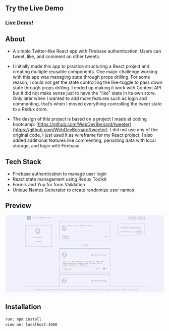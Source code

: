 ## Try the Live Demo

### [Live Demo!](https://twitterreact.vercel.app/)

## About
- A simple Twitter-like React app with Firebase authentication. Users can tweet, like, and comment on other tweets. 

- I initially made this app to practice structuring a React project and creating multiple reusable components.  One major challenge working with this app was managing state through props drilling.  For some reason, I could not get the state controlling the like-toggle to pass down state through props drilling.  I ended up making it work with Context API but it did not make sense just to have the "like" state in its own store.  Only later when I wanted to add more features such as login and commenting, that’s when I moved everything controlling the tweet state to a Redux store. 

- The design of this project is based on a project I made at coding bootcamp: [https://github.com/WebDevBernard/tweeter](https://github.com/WebDevBernard/tweeter).  I did not use any of the original code, I just used it as wireframe for my React project.  I also added additional features like commenting, persisting data with local storage, and login with Firebase.

## Tech Stack

- Firebase authentication to manage user login
- React state management using Redux Toolkit
- Formik and Yup for form Vaildation
- Unique Names Generator to create randomize user names

## Preview

!["twitter tweeter react"](https://raw.githubusercontent.com/WebDevBernard/Portfolio/main/docs/twitter.png)

## Installation

`run: npm install`<br/>
`view on: localhost:3000`
